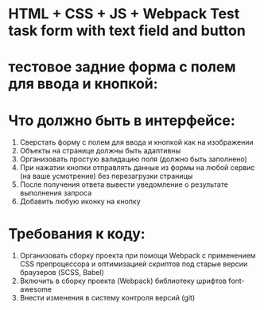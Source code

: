 # HTML + CSS + JS + Webpack       Test task form with text field and button  

# тестовое задние форма с полем для ввода и кнопкой:

# Что должно быть в интерфейсе:
1. Сверстать форму с полем для ввода и кнопкой как на изображении
2. Объекты на странице должны быть адаптивны
3. Организовать простую валидацию поля (должно быть заполнено)
4. При нажатии кнопки отправлять данные из формы на любой сервис (на ваше усмотрение) без перезагрузки страницы
5. После получения ответа вывести уведомление о результате выполнения запроса
6. Добавить любую иконку на кнопку

# Требования к коду:
1. Организовать сборку проекта при помощи Webpack с применением CSS препроцессора и оптимизацией скриптов под старые версии браузеров (SCSS, Babel) 
2. Включить в сборку проекта (Webpack) библиотеку шрифтов font-awesome
3. Внести изменения в систему контроля версий (git)















